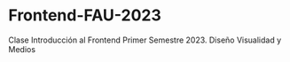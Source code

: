 # Frontend-FAU-2023
Clase Introducción al Frontend Primer Semestre 2023. Diseño Visualidad y Medios
